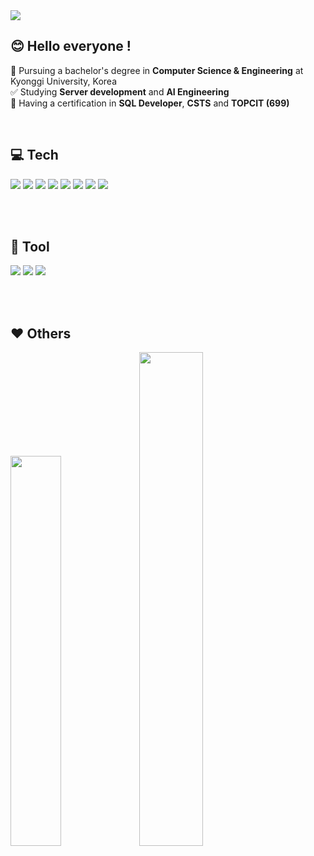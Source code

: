 <img src="https://capsule-render.vercel.app/api?type=venom&color=auto&height=300&section=header&text=Welcome%20&fontSize=90" /> 

##  😊 Hello everyone !
 🏫 Pursuing a bachelor's degree in **Computer Science & Engineering** at Kyonggi University, Korea <br>
 ✅ Studying **Server development** and **AI Engineering**  <br>
 🪪 Having a certification in **SQL Developer**, **CSTS** and **TOPCIT (699)** <br>

<br>

<div id = "main", align = left>
  
  ## 💻 Tech
  
  <img src = "https://img.shields.io/badge/Java-4285F4?style=for-the-badge&logo=openjdk&logoColor=white">
  <img src = "https://img.shields.io/badge/Python-4285F4?style=for-the-badge&logo=python&logoColor=white">
  <img src = "https://img.shields.io/badge/JavaScript-4285F4?style=for-the-badge&logo=JavaScript&logoColor=white">
  <img src = "https://img.shields.io/badge/Spring-4285F4?style=for-the-badge&logo=spring&logoColor=white">
  <img src = "https://img.shields.io/badge/Flask-4285F4?style=for-the-badge&logo=flask&logoColor=white">

  <img src = "https://img.shields.io/badge/MySQL-4285F4?style=for-the-badge&logo=mysql&logoColor=white">
  <img src = "https://img.shields.io/badge/MongoDB-4285F4?style=for-the-badge&logo=mongodb&logoColor=white">
  <img src = "https://img.shields.io/badge/redis-4285F4.svg?&style=for-the-badge&logo=redis&logoColor=white">

  <br><br>

  ## 🔨 Tool
  <img src = "https://img.shields.io/badge/IntelliJ-4285F4.svg?style=for-the-badge&logo=intellij-idea&logoColor=white">
  <img src = "https://img.shields.io/badge/VSCode-4285F4?style=for-the-badge&logo=visual%20studio%20code&logoColor=white">
  <img src = "https://img.shields.io/badge/Figma-4285F4?style=for-the-badge&logo=figma&logoColor=white">

  <br><br>

  ## ❤️ Others
   <img src="http://mazassumnida.wtf/api/generate_badge?boj=everjun2" style="width: 40%;">
   <img src = "https://github-readme-stats.vercel.app/api?username=everjun2&theme=blue" style="width: 45%;" >
 

